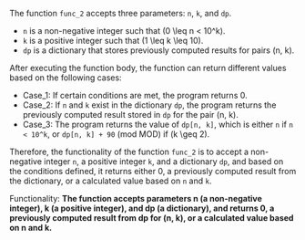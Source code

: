The function `func_2` accepts three parameters: `n`, `k`, and `dp`. 

- `n` is a non-negative integer such that \(0 \leq n < 10^k\).
- `k` is a positive integer such that \(1 \leq k \leq 10\).
- `dp` is a dictionary that stores previously computed results for pairs (n, k).

After executing the function body, the function can return different values based on the following cases:

- Case_1: If certain conditions are met, the program returns 0.
- Case_2: If `n` and `k` exist in the dictionary `dp`, the program returns the previously computed result stored in `dp` for the pair (n, k).
- Case_3: The program returns the value of `dp[n, k]`, which is either `n` if `n < 10^k`, or `dp[n, k] + 90` (mod MOD) if \(k \geq 2\).

Therefore, the functionality of the function `func_2` is to accept a non-negative integer `n`, a positive integer `k`, and a dictionary `dp`, and based on the conditions defined, it returns either 0, a previously computed result from the dictionary, or a calculated value based on `n` and `k`. 

Functionality: **The function accepts parameters n (a non-negative integer), k (a positive integer), and dp (a dictionary), and returns 0, a previously computed result from dp for (n, k), or a calculated value based on n and k.**
